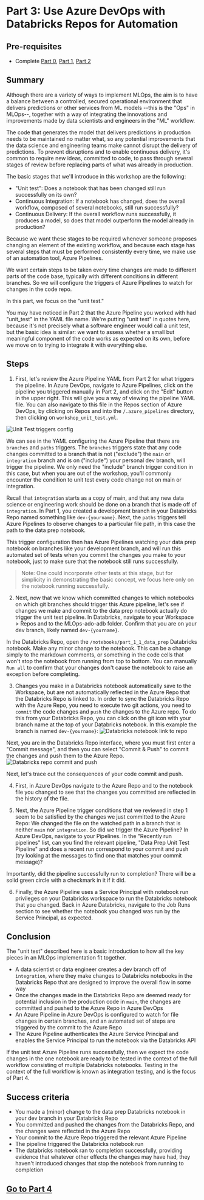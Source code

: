 
# Part 3: Use Azure DevOps with Databricks Repos for Automation

## Pre-requisites
- Complete [Part 0](part_0.md), [Part 1](part_1.md), [Part 2](part_2.md)

## Summary
Although there are a variety of ways to implement MLOps, the aim is to have a balance between a controlled, secured operational environment that delivers predictions or other services from ML models --this is the "Ops" in MLOps--, together with a way of integrating the innovations and improvements made by data scientists and engineers in the "ML" workflow. 

The code that generates the model that delivers predictions in production needs to be maintained no matter what, so any potential improvements that the data science and engineering teams make cannot disrupt the delivery of predictions. To prevent disruptions and to enable continuous delivery, it's common to require new ideas, committed to code, to pass through several stages of review before replacing parts of what was already in production.

The basic stages that we'll introduce in this workshop are the following:
- "Unit test": Does a notebook that has been changed still run successfully on its own?
- Continuous Integration: If a notebook has changed, does the overall workflow, composed of several notebooks, still run successfully?
- Continuous Delivery: If the overall workflow runs successfully, it produces a model, so does that model outperform the model already in production?

Because we want these stages to be required whenever someone proposes changing an element of the existing workflow, and because each stage has several steps that must be performed consistently every time, we make use of an automation tool, Azure Pipelines. 

We want certain steps to be taken every time changes are made to different parts of the code base, typically with different conditions in different branches. So we will configure the triggers of Azure Pipelines to watch for changes in the code repo.

In this part, we focus on the "unit test."

You may have noticed in Part 2 that the Azure Pipeline you worked with had "unit_test" in the YAML file name. We're putting "unit test" in quotes here, because it's not precisely what a software engineer would call a unit test, but the basic idea is similar: we want to assess whether a small but meaningful component of the code works as expected on its own, before we move on to trying to integrate it with everything else.


## Steps
1. First, let's review the Azure Pipeline YAML from Part 2 for what triggers the pipeline. In Azure DevOps, navigate to Azure Pipelines, click on the pipeline you triggered manually in Part 2, and click on the "Edit" button in the upper right. This will give you a way of viewing the pipeline YAML file. You can also navigate to this file in the Repos section of Azure DevOps, by clicking on Repos and into the `/.azure_pipelines` directory, then clicking on `workshop_unit_test.yml`.

![Unit Test triggers config](images/part_3_unit_test_triggers.png)


We can see in the YAML configuring the Azure Pipeline that there are `branches` and `paths` triggers. The `branches` triggers state that any code changes committed to a branch that is not ("exclude") the `main` or `integration` branch and is on ("include") your personal dev branch, will trigger the pipeline. We only need the "include" branch trigger condition in this case, but when you are out of the workshop, you'll commonly encounter the condition to unit test every code change not on main or integration. 

Recall that `integration` starts as a copy of main, and that any new data science or engineering work should be done on a branch that is made off of `integration`. In Part 1, you created a development branch in your Databricks Repo named something like `dev-{yourname}`. Next, the `paths` triggers tell Azure Pipelines to observe changes to a particular file path, in this case the path to the data prep notebook. 

This trigger configuration then has Azure Pipelines watching your data prep notebook on branches like your development branch, and will run this automated set of tests when you commit the changes you make to your notebook, just to make sure that the notebook still runs successfully. 
> Note: One could incorporate other tests at this stage, but for simplicity in demonstrating the basic concept, we focus here only on the notebook running successfully.


2. Next, now that we know which committed changes to which notebooks on which git branches should trigger this Azure pipeline, let's see if changes we make and commit to the data prep notebook actually do trigger the unit test pipeline. In Databricks, navigate to your Workspace > Repos and to the MLOps-ado-adb folder. Confirm that you are on your dev branch, likely named `dev-{yourname}`.

In the Databricks Repo, open the `/notebooks/part_1_1_data_prep` Databricks notebook. Make any minor change to the notebook. This can be a change simply to the markdown comments, or something in the code cells that won't stop the notebook from running from top to bottom. You can manually `Run all` to confirm that your changes don't cause the notebook to raise an exception before completing.

3. Changes you make in a Databricks notebook automatically save to the Workspace, but are not automatically reflected in the Azure Repo that the Databricks Repo is linked to. In order to sync the Databricks Repo with the Azure Repo, you need to execute two git actions, you need to `commit` the code changes and `push` the changes to the Azure repo. To do this from your Databricks Repo, you can click on the git icon with your branch name at the top of your Databricks notebook. In this example the branch is named `dev-{yourname}`:
![Databricks notebook link to repo](images/part_3_adb_repo_link_in_nb.png)

Next, you are in the Databricks Repo interface, where you must first enter a "Commit message", and then you can select "Commit & Push" to commit the changes and push them to the Azure Repo.
![Databricks repo commit and push](images/part_3_adb_repo_commit_push.png)

Next, let's trace out the consequences of your code commit and push. 

4. First, in Azure DevOps navigate to the Azure Repo and to the notebook file you changed to see that the changes you committed are reflected in the history of the file.


5. Next, the Azure Pipeline trigger conditions that we reviewed in step 1 seem to be satisfied by the changes we just committed to the Azure Repo: We changed the file on the watched path in a branch that is neither `main` nor `integration`. So did we trigger the Azure Pipeline? In Azure DevOps, navigate to your Pipelines. In the "Recently run pipelines" list, can you find the relevant pipeline, "Data Prep Unit Test Pipeline" and does a recent run correspond to your commit and push (try looking at the messages to find one that matches your commit message)?

Importantly, did the pipeline successfully run to completion? There will be a solid green circle with a checkmark in it if it did.

6. Finally, the Azure Pipeline uses a Service Principal with notebook run privileges on your Databricks workspace to run the Databricks notebook that you changed. Back in Azure Databricks, navigate to the Job Runs section to see whether the notebook you changed was run by the Service Principal, as expected.

## Conclusion
The "unit test" described here is a basic introduction to how all the key pieces in an MLOps implementation fit together. 

- A data scientist or data engineer creates a dev branch off of `integration`, where they make changes to Databricks notebooks in the Databricks Repo that are designed to improve the overall flow in some way
- Once the changes made in the Databricks Repo are deemed ready for potential inclusion in the production code in `main`, the changes are committed and pushed to the Azure Repo in Azure DevOps
- An Azure Pipeline in Azure DevOps is configured to watch for file changes in certain branches, and an automated set of steps are triggered by the commit to the Azure Repo
- The Azure Pipeline authenticates the Azure Service Principal and enables the Service Principal to run the notebook via the Databricks API

If the unit test Azure Pipeline runs successfully, then we expect the code changes in the one notebook are ready to be tested in the context of the full workflow consisting of multiple Databricks notebooks. Testing in the context of the full workflow is known as integration testing, and is the focus of Part 4.

## Success criteria
- You made a (minor) change to the data prep Databricks notebook in your dev branch in your Databricks Repo
- You committed and pushed the changes from the Databricks Repo, and the changes were reflected in the Azure Repo
- Your commit to the Azure Repo triggered the relevant Azure Pipeline
- The pipeline triggered the Databricks notebook run
- The databricks notebook ran to completion successfully, providing evidence that whatever other effects the changes may have had, they haven't introduced changes that stop the notebook from running to completion

## [Go to Part 4](part_4.md)

